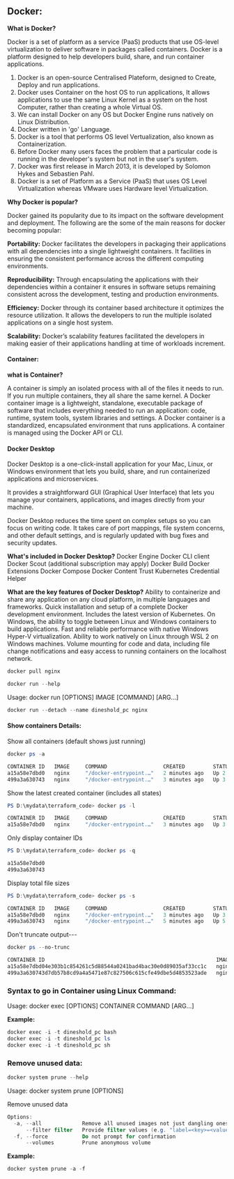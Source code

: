 ## Docker:

**What is Docker?**

Docker is a set of platform as a service (PaaS) products that use OS-level virtualization to deliver software in packages called containers. Docker is a platform designed to help developers build, share, and run container applications. 

1. Docker is an open-source Centralised Plateform, designed to Create, Deploy and run applications.
2. Docker uses Container on the host OS to run applications, It allows applications to use the same Linux Kernel as a system on the host Computer, rather than creating a whole Virtual OS.
3. We can install Docker on any OS but Docker Engine runs natively on Linux Distribution.
4. Docker written in 'go' Language.
5. Docker is a tool that performs OS level Vertualization, also known as Containerization.
6. Before Docker many users faces the problem that a particular code is running in the developer's system but not in the user's system.
7. Docker was first release in March 2013, it is developed by Solomon Hykes and Sebastien Pahl.
8. Docker is a set of Platform as a Service (PaaS) that uses OS Level Virtualization whereas VMware uses Hardware level Virtualization.
   
**Why Docker is popular?**

Docker gained its popularity due to its impact on the software development and deployment. The following are the some of the main reasons for docker becoming popular:

**Portability:** Docker facilitates the developers in packaging their applications with all dependencies into a single lightweight containers. It facilities in ensuring the consistent performance across the different computing environments.

**Reproducibility:** Through encapsulating the applications with their dependencies within a container it ensures in software setups remaining consistent across the development, testing and production environments.

**Efficiency:** Docker through its container based architecture it optimizes the resource utilization. It allows the developers to run the multiple isolated applications on a single host system.

**Scalability:** Docker’s scalability features facilitated the developers in making easier of their applications handling at time of workloads increment.

#### Container:

**what is Container?**

A container is simply an isolated process with all of the files it needs to run. If you run multiple containers, they all share the same kernel.
A Docker container image is a lightweight, standalone, executable package of software that includes everything needed to run an application: code, runtime, system tools, system libraries and settings. A Docker container is a standardized, encapsulated environment that runs applications. A container is managed using the Docker API or CLI.

#### Docker Desktop

Docker Desktop is a one-click-install application for your Mac, Linux, or Windows environment that lets you build, share, and run containerized applications and microservices.

It provides a straightforward GUI (Graphical User Interface) that lets you manage your containers, applications, and images directly from your machine.

Docker Desktop reduces the time spent on complex setups so you can focus on writing code. It takes care of port mappings, file system concerns, and other default settings, and is regularly updated with bug fixes and security updates.

**What's included in Docker Desktop?**
Docker Engine
Docker CLI client
Docker Scout (additional subscription may apply)
Docker Build
Docker Extensions
Docker Compose
Docker Content Trust
Kubernetes
Credential Helper

**What are the key features of Docker Desktop?**
Ability to containerize and share any application on any cloud platform, in multiple languages and frameworks.
Quick installation and setup of a complete Docker development environment.
Includes the latest version of Kubernetes.
On Windows, the ability to toggle between Linux and Windows containers to build applications.
Fast and reliable performance with native Windows Hyper-V virtualization.
Ability to work natively on Linux through WSL 2 on Windows machines.
Volume mounting for code and data, including file change notifications and easy access to running containers on the localhost network.


```powershell
docker pull nginx
```
```powershell
docker run --help
```

Usage:  docker run [OPTIONS] IMAGE [COMMAND] [ARG...]
```powershell
docker run --detach --name dineshold_pc nginx
```
















#### Show containers Details:

Show all containers (default shows just running)
```powershell
docker ps -a
```
```powershell
CONTAINER ID   IMAGE     COMMAND                  CREATED         STATUS         PORTS     NAMES
a15a58e7dbd0   nginx     "/docker-entrypoint.…"   2 minutes ago   Up 2 minutes   80/tcp    dineshnew_pc
499a3a630743   nginx     "/docker-entrypoint.…"   3 minutes ago   Up 3 minutes   80/tcp    dineshold_pc
```
Show the latest created container (includes all
                        states)
```powershell
PS D:\mydata\terraform_code> docker ps -l
```
```powershell
CONTAINER ID   IMAGE     COMMAND                  CREATED         STATUS         PORTS     NAMES
a15a58e7dbd0   nginx     "/docker-entrypoint.…"   3 minutes ago   Up 3 minutes   80/tcp    dineshnew_pc
```
Only display container IDs
```powershell
PS D:\mydata\terraform_code> docker ps -q
```
```powershell
a15a58e7dbd0
499a3a630743
```
Display total file sizes
```powershell
PS D:\mydata\terraform_code> docker ps -s
```
```powershell
CONTAINER ID   IMAGE     COMMAND                  CREATED         STATUS         PORTS     NAMES          SIZE
a15a58e7dbd0   nginx     "/docker-entrypoint.…"   3 minutes ago   Up 3 minutes   80/tcp    dineshnew_pc   81.9kB (virtual 207MB)
499a3a630743   nginx     "/docker-entrypoint.…"   5 minutes ago   Up 5 minutes   80/tcp    dineshold_pc   81.9kB (virtual 207MB)
```
Don't truncate output---
```powershell
docker ps --no-trunc
```
```powershell
CONTAINER ID                                                       IMAGE     COMMAND                                          CREATED         STATUS         PORTS     NAMES
a15a58e7dbd04e303b1c854261c5d88544a0241bad4bac30e0d89035af33cc1c   nginx     "/docker-entrypoint.sh nginx -g 'daemon off;'"   7 minutes ago   Up 7 minutes   80/tcp    dineshnew_pc
499a3a630743d7db57b8cd9a4a5471e87c827506c615cfe49dbe5d4853523ade   nginx     "/docker-entrypoint.sh nginx -g 'daemon off;'"   9 minutes ago   Up 9 minutes   80/tcp    dineshold_pc
```

### Syntax to go in Container using Linux Command:

Usage:  docker exec [OPTIONS] CONTAINER COMMAND [ARG...]

**Example:**
```powershell
docker exec -i -t dineshold_pc bash
docker exec -i -t dineshold_pc ls
docker exec -i -t dineshold_pc sh
```



### Remove unused data:
```powershell
docker system prune --help
```
Usage:  docker system prune [OPTIONS]

Remove unused data
```powershell
Options:
  -a, --all             Remove all unused images not just dangling ones
      --filter filter   Provide filter values (e.g. "label=<key>=<value>")
  -f, --force           Do not prompt for confirmation
      --volumes         Prune anonymous volume
```

**Example:**
```powershell
docker system prune -a -f 
```



